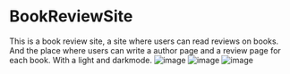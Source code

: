 # BookReviewSite
This is a book review site, a site where users can read reviews on books. And the place where users can write a author page and a review page for each book. With a light and darkmode. 
![image](https://github.com/user-attachments/assets/9d907d74-5718-456a-a12a-1c0aa303b4ae)
![image](https://github.com/user-attachments/assets/4695ab5f-6318-4fb3-a5d7-3cd3ded16f3f)
![image](https://github.com/user-attachments/assets/06cb9b0e-5588-438b-be26-64cd3083f3ca)
